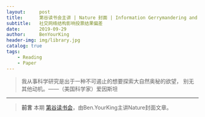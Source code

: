 ```yaml
---
layout:     post
title:      第谷读书会主讲 | Nature 封面 | Information Gerrymandering and Undemocratic Decisions
subtitle:   社交网络结构影响投票结果偏差
date:       2019-09-29
author:     BenYourKing
header-img: img/library.jpg
catalog: true
tags:
    - Reading
    - Paper
---
```


> 我从事科学研究是出于一种不可遏止的想要探索大自然奥秘的欲望，
> 别无其他动机。——（美国科学家）爱因斯坦

***
> **前言**
> 本期 [第谷读书会](https://space.bilibili.com/233204821/channel/detail?cid=56566)，由Ben.YourKing主讲Nature封面文章。


###
